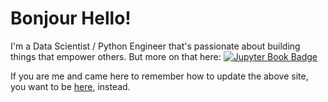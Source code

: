 # Bonjour Hello!

I'm a Data Scientist / Python Engineer that's passionate about building things that empower others. But more on that here: [![Jupyter Book Badge](https://jupyterbook.org/badge.svg)](http://lucasdurand.xyz)

If you are me and came here to remember how to update the above site, you want to be [here](README-dev.md), instead.